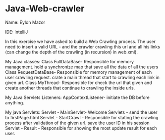 # Java-Web-crawler

Name: Eylon Mazor

IDE: IntelliJ 

In this exercise we have asked to build a Web Crawling process. The user need to insert a valid URL - and the crawler crawling this url and all his links (can change the depth of the crawling (in recursion) in web.xml).

My Java classes:
Class FullDataBase- Responsible for memory management. hold a synchronize map that save all the data of all the users
Class RequestDataBase- Responsible for memory management of each user crawling request. crate a main thread that start to crawling each link in given url.
Class MyThread- Responsible for check the url that given and create another threads that continue to crawling the inside urls.

My Java Servlets Listeners:
AppContextListener- initiate the DB before anything.

My java Servlets:
Servlet - MainServlet- Welcome Servlets - send the user to firstPage.html
Servlet - StartCrawl - Responsible for stating the crawling process after validation of the given url. save the user ID in his session
Servlet - Result - Responsible for showing the most update result for each user.
